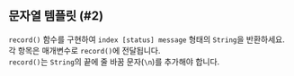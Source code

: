 ## 문자열 템플릿 (#2)

`record()` 함수를 구현하여 `index [status] message` 형태의 `String`을 반환하세요. 각 항목은 매개변수로 `record()`에 전달됩니다.  
`record()`는 `String`의 끝에 줄 바꿈 문자(`\n`)를 추가해야 합니다.